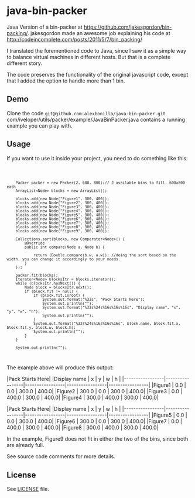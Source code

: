 # java-bin-packer
Java Version of a bin-packer at https://github.com/jakesgordon/bin-packing/. jakesgordon made an awesome job explaining his code at http://codeincomplete.com/posts/2011/5/7/bin_packing/

I translated the forementioned code to Java, since I saw it as a simple way to balance virtual machines in different hosts. But that is a complete different story.

The code preserves the functionality of the original javascript code, except that I added the option to handle more than 1 bin.

<h2>Demo</h2>
Clone the code 
<code>git@github.com:alexbonilla/java-bin-packer.git</code>
com/iveloper/utils/packer/example/JavaBinPacker.java contains a running example you can play with.

<h2>Usage</h2>
<p>If you want to use it inside your project, you need to do something like this:</p>
<code>
        
        Packer packer = new Packer(2, 600, 800);// 2 available bins to fill, 600x800 each
        ArrayList<Node> blocks = new ArrayList();

        blocks.add(new Node("Figure1", 300, 400));
        blocks.add(new Node("Figure2", 300, 400));
        blocks.add(new Node("Figure3", 300, 400));
        blocks.add(new Node("Figure4", 300, 400));
        blocks.add(new Node("Figure5", 300, 400));
        blocks.add(new Node("Figure6", 300, 400));
        blocks.add(new Node("Figure7", 300, 400));
        blocks.add(new Node("Figure8", 300, 400));
        blocks.add(new Node("Figure9", 300, 400));

        Collections.sort(blocks, new Comparator<Node>() {
            @Override
            public int compare(Node a, Node b) {

                return (Double.compare(b.w, a.w)); //doing the sort based on the width, you can change it accordingly to your needs.
            }
        });

        packer.fit(blocks);
        Iterator<Node> blocksItr = blocks.iterator();
        while (blocksItr.hasNext()) {
            Node block = blocksItr.next();
            if (block.fit != null) {
                if (block.fit.isroot) {
                    System.out.format("%32s", "Pack Starts Here");
                    System.out.println("");
                    System.out.format("%32s%24s%16s%16s%16s", "Display name", "x", "y", "w", "h");
                    System.out.println("");
                }
                System.out.format("%32s%24s%16s%16s%16s", block.name, block.fit.x, block.fit.y, block.w, block.h);
                System.out.println("");
            }
        }

        System.out.println("");
</code>

The example above will produce this output:


|Pack Starts Here|
|Display name |                     x   |           y    |          w    |          h |
|-----------------|-----------------|-----------------|-----------------|-----------------|
|Figure1      |              0.0        |    0.0         | 300.0         | 400.0|
|Figure2      |            300.0        |    0.0         | 300.0         | 400.0|
|Figure3      |              0.0        |  400.0         | 300.0         | 400.0|
|Figure4      |            300.0        |  400.0         | 300.0         | 400.0|

|Pack Starts Here|
|Display name |                     x    |          y    |         w     |         h |
|-----------------|-----------------|-----------------|-----------------|-----------------|
|Figure5      |              0.0         |   0.0         | 300.0         | 400.0|
|Figure6      |            300.0         |   0.0         | 300.0         | 400.0|
|Figure7      |              0.0         | 400.0         | 300.0         | 400.0|
|Figure8      |            300.0         | 400.0         | 300.0         | 400.0|

In the example, Figure9 does not fit in either the two of the bins, since both are already full.                     

See source code comments for more details.

<h2>License</h2>
See <a href="https://github.com/alexbonilla/java-bin-packer/blob/master/LICENSE">LICENSE</a> file.
